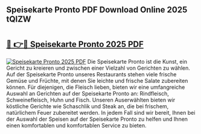 ## Speisekarte Pronto PDF Download Online 2025 tQIZW

# <h2><a href="http://gc773r.nevu.top/?p=Speisekarte+Pronto">🔗 👉🔴 Speisekarte Pronto 2025 PDF</a></h2>

[![Speisekarte Pronto 2025 PDF](https://i.imgur.com/dBaPXMq.png)](http://gc773r.nevu.top/?p=Speisekarte+Pronto)
Die Speisekarte Pronto ist die Kunst, ein Gericht zu kreieren und zwischen einer Vielzahl von Gerichten zu wählen. Auf der Speisekarte Pronto unseres Restaurants stehen viele frische Gemüse und Früchte, mit denen Sie leichte und frische Salate zubereiten können. Für diejenigen, die Fleisch lieben, bieten wir eine umfangreiche Auswahl an Gerichten auf der Speisekarte Pronto an: Rindfleisch, Schweinefleisch, Huhn und Fisch. Unseren Auserwählten bieten wir köstliche Gerichte wie Schaschlik und Steak an, die bei frischem, natürlichem Feuer zubereitet werden. In jedem Fall sind wir bereit, Ihnen bei der Auswahl der Speisen auf der Speisekarte Pronto zu helfen und Ihnen einen komfortablen und komfortablen Service zu bieten.
